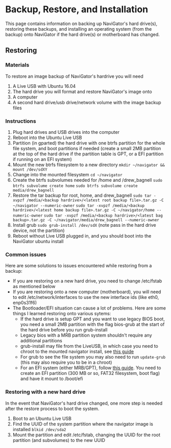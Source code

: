 # Backup, Restore, and Installation
This page contains information on backing up NaviGator's hard drive(s), restoring these backups, and installing an operating system (from the backup) onto NaviGator if the hard drive(s) or motherboard has changed.

## Restoring
### Materials
To restore an image backup of NaviGator's hardrive you will need
1. A Live USB with Ubuntu 16.04
2. The hard drive you will format and restore NaviGator's image onto
3. A computer
4. A second hard drive/usb drive/network volume with the image backup files
### Instructions
1. Plug hard drives and USB drives into the computer
1. Reboot into the Ubuntu Live USB
1. Partition (in gparted) the hard drive with one btrfs partition for the whole file system, and boot partitions if needed (create a small 2MB partition at the top of the hard drive if the partition table is GPT, or a EFI partition if running on an EFI system)
1. Mount the new btrfs filesystem to a new directory ```mkdir ~/navigator && mount /dev/sdXY```
1. Change into the mounted filesystem ```cd ~/navigator```
1. Create the btrfs subvolumes needed for /home and /drew_bagnell ```sudo btrfs subvolume create home``` ```sudo btrfs subvolume create media/drew_bagnell```
1. Restore the tar backup for root, home, and drew_bagnell ```sudo tar -xvpzf /media/<backup hardrive>/<latest root backup file>.tar.gz -C ~/navigator --numeric-owner``` ```sudo tar -xvpzf /media/<backup hardrive>/<latest home backup file>.tar.gz -C ~/navigator/home --numeric-owner``` ```sudo tar -xvpzf /media/<backup hardrive>/<latest bag backup>.tar.gz -C ~/navigator/media/drew_bagnell --numeric-owner```
1. Install grub ```sudo grub-install /dev/sdX``` (note pass in the hard drive device, not the partition)
1. Reboot without Live USB plugged in, and you should boot into the NaviGator ubuntu install

### Common issues
Here are some solutions to issues encountered while restoring from a backup:
* If you are restoring on a new hard drive, you need to change /etc/fstab as mentioned below
* If you are restoring onto a new computer (motherboard), you will need to edit /etc/network/interfaces to use the new interface ids (like eth0, enp0s31f6)
* The Bootloader/EFI situation can cause a lot of problems. Here are some things I learned restoring onto various sytems:
  * If the hard drive is setup GPT and you want to use legacy BIOS boot, you need a small 2MB partition with the flag bios-grub at the start of the hard drive before you run grub-install
  * Legacy bios with a MRB partition system shouldn't require any additional partitions
  * grub-install may file from the LiveUSB, in which case you need to chroot to the mounted navigator install, see [this guide](http://logan.tw/posts/2015/05/17/grub-install-and-btrfs-root-file-system/)
  * For grub to see the file system you may also need to run ```update-grub``` (this may also require you to be in a chroot)
  * For an EFI system (either MRB/GPT), follow [this guide](https://help.ubuntu.com/community/UEFI). You need to create an EFI partition (300 MB or so, FAT32 filesystem, boot flag) and have it mount to /boot/efi
### Restoring with a new hard drive
In the event that NaviGator's hard drive changed, one more step is needed after the restore process to boot the system. 
1. Boot to an Ubuntu Live USB
1. Find the UUID of the system partition where the navigator image is installed ```blkid /dev/sda2```
1. Mount the partition and edit /etc/fstab, changing the UUID for the root partition (and subvolumes) to the new UUID
